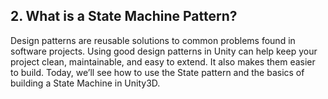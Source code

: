 ## 2. What is a State Machine Pattern?

Design patterns are reusable solutions to common problems found in software projects. Using good design patterns in Unity can help keep your project clean, maintainable, and easy to extend. It also makes them easier to build. Today, we’ll see how to use the State pattern and the basics of building a State Machine in Unity3D.
